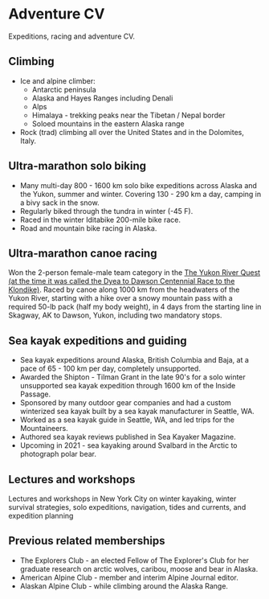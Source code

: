 # Adventure CV

Expeditions, racing and adventure CV.

## Climbing

* Ice and alpine climber: 
    - Antarctic peninsula
    - Alaska and Hayes Ranges including Denali 
    - Alps
    - Himalaya - trekking peaks near the Tibetan / Nepal border
    - Soloed mountains in the eastern Alaska range 
* Rock (trad) climbing all over the United States and in the Dolomites, Italy.

## Ultra-marathon solo biking

* Many multi-day 800 - 1600 km solo bike expeditions across Alaska and the Yukon, summer and winter. Covering 130 - 290 km a day, camping in a bivy sack in the snow. 
* Regularly biked through the tundra in winter (-45 F).
* Raced in the winter Iditabike 200-mile bike race.
* Road and mountain bike racing in Alaska.
 
## Ultra-marathon canoe racing

Won the 2-person female-male team category in the [The Yukon River Quest (at the time it was called the Dyea to Dawson Centennial Race to the Klondike)](https://www.yukonriverquest.com).
Raced by canoe along 1000 km from the headwaters of the Yukon River, starting with a hike over a 
snowy mountain pass with a required 50-lb pack (half my body weight), in 4 days from the starting line in Skagway, AK to Dawson, Yukon, including two mandatory stops.

## Sea kayak expeditions and guiding

* Sea kayak expeditions around Alaska, British Columbia and Baja, at a pace of 65 - 100 km per day, completely unsupported.
* Awarded the Shipton - Tilman Grant in the late 90's for a solo winter unsupported sea kayak expedition through 1600 km of the Inside Passage. 
* Sponsored by many outdoor gear companies and had a custom winterized sea kayak built by a sea kayak manufacturer in Seattle, WA.
* Worked as a sea kayak guide in Seattle, WA, and led trips for the Mountaineers.
* Authored sea kayak reviews published in Sea Kayaker Magazine.
* Upcoming in 2021 - sea kayaking around Svalbard in the Arctic to photograph polar bear.

## Lectures and workshops 

Lectures and workshops in New York City on winter kayaking, winter survival strategies, solo expeditions, navigation, tides and currents, and expedition planning

## Previous related memberships

* The Explorers Club - an elected Fellow of The Explorer's Club for her graduate research on arctic wolves, caribou, moose and bear in Alaska. 
* American Alpine Club - member and interim Alpine Journal editor.
* Alaskan Alpine Club - while climbing around the Alaska Range. 